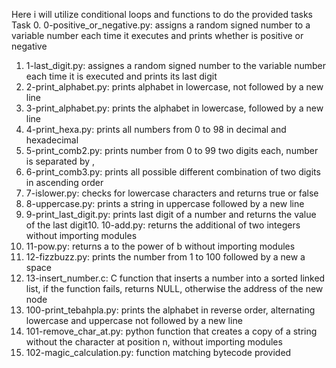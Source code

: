 Here i will utilize conditional loops and functions to do the provided tasks
Task 0. 0-positive_or_negative.py: assigns a random signed number to a variable number each time it executes and prints whether is positive or negative
1. 1-last_digit.py: assignes a random signed number to the variable number each time it is executed and prints its last digit
2. 2-print_alphabet.py: prints alphabet in lowercase, not  followed by a new line
3. 3-print_alphabet.py: prints the alphabet in lowercase, followed by a new line
4. 4-print_hexa.py: prints all numbers from 0 to 98 in decimal and hexadecimal
5. 5-print_comb2.py: prints number from 0 to 99 two digits each, number is separated by ,
6. 6-print_comb3.py: prints all possible different combination of two digits in ascending order
7. 7-islower.py: checks for lowercase characters and returns true or false
8. 8-uppercase.py: prints a string in uppercase followed by a new line
9. 9-print_last_digit.py: prints last digit of a number and returns the value of the last digit10. 10-add.py: returns the additional of two integers without importing modules
11. 11-pow.py: returns a to the power of b without importing modules
12. 12-fizzbuzz.py: prints the number from 1 to 100 followed by a new a space
13. 13-insert_number.c: C function that inserts a number into a sorted linked list, if the function fails, returns NULL, otherwise the address of the new node
14. 100-print_tebahpla.py: prints the alphabet in reverse order, alternating lowercase and uppercase not followed by a new line
15. 101-remove_char_at.py: python function that creates a copy of a string without the character at position n, without importing modules
16. 102-magic_calculation.py: function matching bytecode provided 
